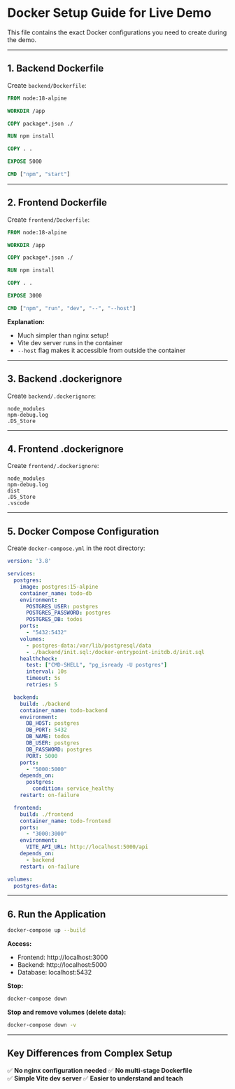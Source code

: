 # Docker Setup Guide for Live Demo

This file contains the exact Docker configurations you need to create during the demo.

---

## 1. Backend Dockerfile

Create `backend/Dockerfile`:

```dockerfile
FROM node:18-alpine

WORKDIR /app

COPY package*.json ./

RUN npm install

COPY . .

EXPOSE 5000

CMD ["npm", "start"]
```

---

## 2. Frontend Dockerfile

Create `frontend/Dockerfile`:

```dockerfile
FROM node:18-alpine

WORKDIR /app

COPY package*.json ./

RUN npm install

COPY . .

EXPOSE 3000

CMD ["npm", "run", "dev", "--", "--host"]
```

**Explanation:**
- Much simpler than nginx setup!
- Vite dev server runs in the container
- `--host` flag makes it accessible from outside the container

---

## 3. Backend .dockerignore

Create `backend/.dockerignore`:

```
node_modules
npm-debug.log
.DS_Store
```

---

## 4. Frontend .dockerignore

Create `frontend/.dockerignore`:

```
node_modules
npm-debug.log
dist
.DS_Store
.vscode
```

---

## 5. Docker Compose Configuration

Create `docker-compose.yml` in the root directory:

```yaml
version: '3.8'

services:
  postgres:
    image: postgres:15-alpine
    container_name: todo-db
    environment:
      POSTGRES_USER: postgres
      POSTGRES_PASSWORD: postgres
      POSTGRES_DB: todos
    ports:
      - "5432:5432"
    volumes:
      - postgres-data:/var/lib/postgresql/data
      - ./backend/init.sql:/docker-entrypoint-initdb.d/init.sql
    healthcheck:
      test: ["CMD-SHELL", "pg_isready -U postgres"]
      interval: 10s
      timeout: 5s
      retries: 5

  backend:
    build: ./backend
    container_name: todo-backend
    environment:
      DB_HOST: postgres
      DB_PORT: 5432
      DB_NAME: todos
      DB_USER: postgres
      DB_PASSWORD: postgres
      PORT: 5000
    ports:
      - "5000:5000"
    depends_on:
      postgres:
        condition: service_healthy
    restart: on-failure

  frontend:
    build: ./frontend
    container_name: todo-frontend
    ports:
      - "3000:3000"
    environment:
      VITE_API_URL: http://localhost:5000/api
    depends_on:
      - backend
    restart: on-failure

volumes:
  postgres-data:
```

---

## 6. Run the Application

```bash
docker-compose up --build
```

**Access:**
- Frontend: http://localhost:3000
- Backend: http://localhost:5000
- Database: localhost:5432

**Stop:**
```bash
docker-compose down
```

**Stop and remove volumes (delete data):**
```bash
docker-compose down -v
```

---

## Key Differences from Complex Setup

✅ **No nginx configuration needed**
✅ **No multi-stage Dockerfile**  
✅ **Simple Vite dev server**
✅ **Easier to understand and teach**